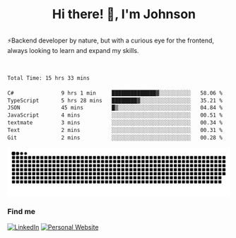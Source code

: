 <div id="user-content-toc">
  <ul align="center">
    <summary><h1 style="display: inline-block">Hi there! 👋, I'm Johnson</h1></summary>
  </ul>
</div>

⚡Backend developer by nature, but with a curious eye for the frontend, always looking to learn and expand my skills.

<br>


<!--START_SECTION:waka-->

```txt
Total Time: 15 hrs 33 mins

C#               9 hrs 1 min     ██████████████▓░░░░░░░░░░   58.06 %
TypeScript       5 hrs 28 mins   ████████▓░░░░░░░░░░░░░░░░   35.21 %
JSON             45 mins         █▒░░░░░░░░░░░░░░░░░░░░░░░   04.84 %
JavaScript       4 mins          ░░░░░░░░░░░░░░░░░░░░░░░░░   00.51 %
textmate         3 mins          ░░░░░░░░░░░░░░░░░░░░░░░░░   00.34 %
Text             2 mins          ░░░░░░░░░░░░░░░░░░░░░░░░░   00.31 %
Git              2 mins          ░░░░░░░░░░░░░░░░░░░░░░░░░   00.28 %
```

<!--END_SECTION:waka-->


<img  src="https://github.com/1999AZZAR/1999AZZAR/blob/main/resources/img/grid-snake.svg"
       alt="snake" /></a>

### Find me
<a href="https://www.linkedin.com/in/dusabe-johnson" target="_blank"><img src="https://img.shields.io/badge/LinkedIn-%230077B5.svg?&style=flat&logo=linkedin&logoColor=white" alt="LinkedIn"></a>
‎‎ [![Personal Website](https://img.shields.io/badge/visit-Johnson.rw-blue)](https://johnson.rw/)

